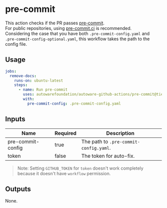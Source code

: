 # pre-commit

This action checks if the PR passes [pre-commit](https://pre-commit.com/).  
For public repositories, using [pre-commit.ci](https://pre-commit.ci/) is recommended.  
Considering the case that you have both `.pre-commit-config.yaml` and `.pre-commit-config-optional.yaml`, this workflow takes the path to the config file.

## Usage

```yaml
jobs:
  remove-docs:
    runs-on: ubuntu-latest
    steps:
      - name: Run pre-commit
        uses: autowarefoundation/autoware-github-actions/pre-commit@tier4/proposal
        with:
          pre-commit-config: .pre-commit-config.yaml
```

## Inputs

| Name              | Required | Description                            |
| ----------------- | -------- | -------------------------------------- |
| pre-commit-config | true     | The path to `.pre-commit-config.yaml`. |
| token             | false    | The token for auto-fix.                |

> Note: Setting `GITHUB_TOKEN` for `token` doesn't work completely because it doesn't have `workflow` permission.

## Outputs

None.
